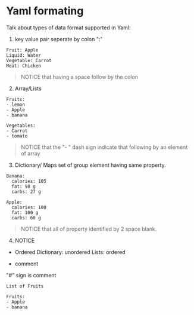 # Yaml formating
Talk about types of data format supported in Yaml:

1. key value pair seperate by colon ":"

```
Fruit: Apple
Liquid: Water
Vegetable: Carrot
Meat: Chicken
```
> NOTICE that having a space follow by the colon

2. Array/Lists

```
Fruits:
- lemon
- Apple
- banana

Vegetables:
- Carrot
- tomato

```
> NOTICE that the "- " dash sign indicate that  following by an element of array

3. Dictionary/ Maps
set of group element having same property.

```
Banana:
  calories: 105
  fat: 98 g
  carbs: 27 g
 
Apple:
  calories: 100
  fat: 100 g
  carbs: 60 g
```
> NOTICE that all of property identified by 2 space blank.

4. NOTICE
- Ordered 
Dictionary: unordered
Lists: ordered

- comment

"#" sign is comment

```
List of Fruits

Fruits:
- Apple
- banana
```